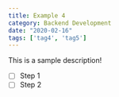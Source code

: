 ```yaml
---
title: Example 4
category: Backend Development
date: "2020-02-16"
tags: ['tag4', 'tag5']
---
```


This is a sample description!

- [ ] Step 1
- [ ] Step 2
